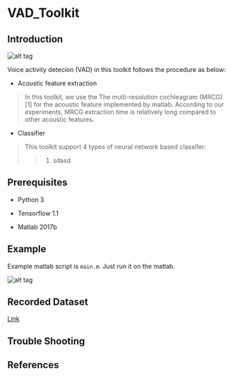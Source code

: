 # VAD_Toolkit

## Introduction

![alt tag](https://user-images.githubusercontent.com/24668469/32532813-2b9c59aa-c490-11e7-8a30-a39de5aedc98.jpg)

Voice activity detecion (VAD) in this toolkit follows the procedure as below:

- Acoustic feature extraction

> In this toolkit, we use the The multi-resolution cochleagram (MRCG) [1] for the acoustic feature implemented by matlab.
> According to our experiments, MRCG extraction time is relatively long compared to other acoustic features.
- Classifier

> This toolkit support 4 types of neural network based classifer:
>> 1. sdasd

## Prerequisites

- Python 3

- Tensorflow 1.1

- Matlab 2017b
## Example

Example matlab script is `main.m`. Just run it on the matlab.

![alt tag](https://user-images.githubusercontent.com/24668469/32533149-5526a77e-c492-11e7-909f-a7c7983d9dd4.jpg)

## Recorded Dataset

[Link](http://sail.ipdisk.co.kr:80/publist/VOL1/Database/VAD_DB/Recorded_data.zip)

## Trouble Shooting
## References
